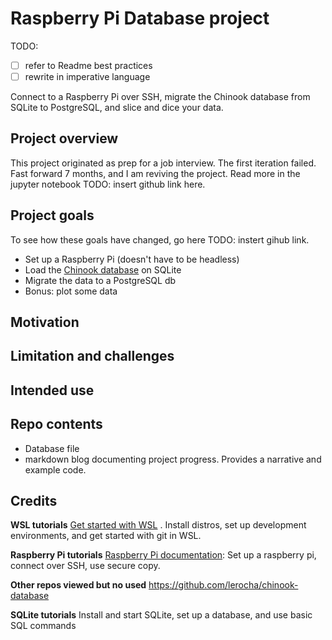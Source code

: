 # Raspberry Pi Database project

TODO:
- [ ] refer to Readme best practices
- [ ] rewrite in imperative language

Connect to a Raspberry Pi over SSH, migrate the Chinook database from SQLite to PostgreSQL, and slice and dice your data.
## Project overview
This project originated as prep for a job interview. The first iteration failed. Fast forward 7 months, and I am reviving the project. Read more in the jupyter notebook TODO: insert github link here.

## Project goals

To see how these goals have changed, go here TODO: instert gihub link.

 - Set up a Raspberry Pi (doesn't have to be headless) 
 - Load the [Chinook database](https://www.sqlitetutorial.net/sqlite-sample-database/) on SQLite  
 - Migrate the data to a PostgreSQL db  
 - Bonus: plot some data  

## Motivation


## Limitation and challenges

## Intended use


## Repo contents  

- Database file
- markdown blog documenting project progress. Provides a narrative and example code.

## Credits
**WSL tutorials**
[Get started with WSL](https://learn.microsoft.com/en-us/windows/wsl/) . Install distros, set up development environments, and get started with git in WSL.

**Raspberry Pi tutorials**
[Raspberry Pi documentation](https://www.raspberrypi.com/documentation/): Set up a raspberry pi, connect over SSH, use secure copy.

**Other repos viewed but no used**
https://github.com/lerocha/chinook-database

**SQLite tutorials**
Install and start SQLite, set up a database, and use basic SQL commands
